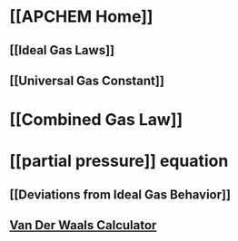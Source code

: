 # [[APCHEM Home]]

## [[Ideal Gas Laws]]
## [[Universal Gas Constant]]
# [[Combined Gas Law]]
# [[partial pressure]] equation

## [[Deviations from Ideal Gas Behavior]]

## [Van Der Waals Calculator](https://www.desmos.com/calculator/dfwqngruiv)
